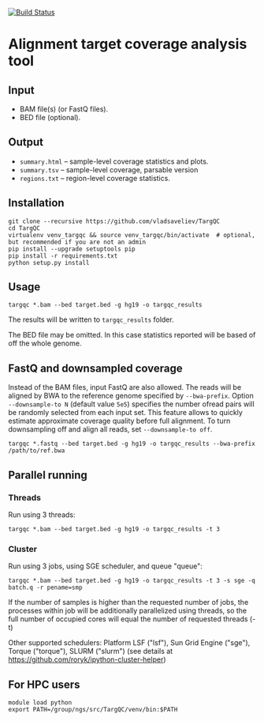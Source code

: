 [![Build Status](https://travis-ci.org/vladsaveliev/TargQC.svg?branch=master)](https://travis-ci.org/vladsaveliev/TargQC)

# Alignment target coverage analysis tool 

## Input
- BAM file(s) (or FastQ files).
- BED file (optional).

## Output
- `summary.html` – sample-level coverage statistics and plots.
- `summary.tsv` – sample-level coverage, parsable version
- `regions.txt` – region-level coverage statistics.

## Installation
```
git clone --recursive https://github.com/vladsaveliev/TargQC
cd TargQC
virtualenv venv_targqc && source venv_targqc/bin/activate  # optional, but recommended if you are not an admin
pip install --upgrade setuptools pip
pip install -r requirements.txt
python setup.py install
```

## Usage
```
targqc *.bam --bed target.bed -g hg19 -o targqc_results
```
The results will be written to `targqc_results` folder.

The BED file may be omitted. In this case statistics reported will be based of off the whole genome.

## FastQ and downsampled coverage
Instead of the BAM files, input FastQ are also allowed. The reads will be aligned by BWA to the reference genome specified by `--bwa-prefix`. Option `--downsample-to N` (default value `5e5`) specifies the number ofread pairs will be randomly selected from each input set. This feature allows to quickly estimate approximate coverage quality before full alignment. To turn downsampling off and align all reads, set `--downsample-to off`.
```
targqc *.fastq --bed target.bed -g hg19 -o targqc_results --bwa-prefix /path/to/ref.bwa
```

## Parallel running
### Threads
Run using 3 threads:
```
targqc *.bam --bed target.bed -g hg19 -o targqc_results -t 3
```
### Cluster
Run using 3 jobs, using SGE scheduler, and queue "queue":
```
targqc *.bam --bed target.bed -g hg19 -o targqc_results -t 3 -s sge -q batch.q -r pename=smp
```
If the number of samples is higher than the requested number of jobs, the processes within job will be additionally parallelized using threads, so the full number of occupied cores will equal the number of requested threads (-t)

Other supported schedulers: Platform LSF ("lsf"), Sun Grid Engine ("sge"), Torque ("torque"), SLURM ("slurm") (see details at https://github.com/roryk/ipython-cluster-helper)

## For HPC users
```
module load python
export PATH=/group/ngs/src/TargQC/venv/bin:$PATH
```
